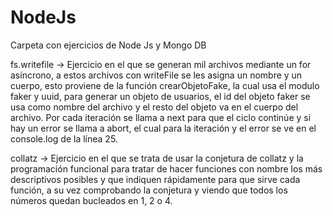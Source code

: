 # NodeJs
Carpeta con ejercicios de Node Js y Mongo DB

fs.writefile -> Ejercicio en el que se generan mil archivos mediante un for asíncrono, a estos archivos con writeFile se les asigna un nombre y un cuerpo, esto proviene de la función crearObjetoFake, la cual usa el modulo faker y uuid, para generar un objeto de usuarios, el id del objeto faker se usa como nombre del archivo y el resto del objeto va en el cuerpo del archivo. Por cada iteración se llama a next para que el ciclo continúe y si hay un error se llama a abort, el cual para la iteración y el error se ve en el console.log de la línea 25.

collatz -> Ejercicio en el que se trata de usar la conjetura de collatz y la programación funcional para tratar de hacer funciones con nombre los más descriptivos posibles y que indiquen rápidamente para que sirve cada función, a su vez comprobando la conjetura y viendo que todos los números quedan bucleados en 1, 2 o 4.
